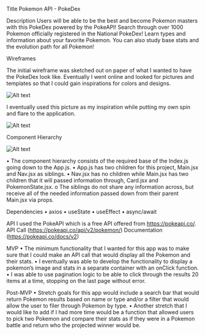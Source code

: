 Title
Pokemon API - PokeDex

Description
Users will be able to be the best and become Pokemon masters with this PokeDex powered by the PokeAPI! Search through over 1000 Pokemon officially registered in the National PokeDex! Learn types and information about your favorite Pokemon. You can also study base stats and the evolution path for all Pokemon!

Wireframes

The initial wireframe was sketched out on paper of what I wanted to have the PokeDex look like. Eventually I went online and looked for pictures and templates so that I could gain inspirations for colors and designs.

![Alt text](wireFrame-1-1.jpeg)

I eventually used this picture as my inspiration while putting my own spin and flare to the application.

![Alt text](desktop-wallpaper-pokemon-pokedex-background-1-1.jpg)

Component Hierarchy

![Alt text](compondentHierarchy-1.jpg)

• The component hierarchy consists of the required base of the Index.js going down to the App.js.
• App.js has two children for this project, Main.jsx and Nav.jsx as siblings.
• Nav.jsx has no children while Main.jsx has two children that it will passed information through, Card.jsx and PokemonState.jsx.
o The siblings do not share any information across, but receive all of the needed information passed down from their parent Main.jsx via props.

Dependencies
• axios
• useState
• useEffect
• async/await

API
I used the PokeAPI which is a free API offered from https://pokeapi.co/.
API Call (https://pokeapi.co/api/v2/pokemon/)
Documentation (https://pokeapi.co/docs/v2)

MVP
• The minimum functionality that I wanted for this app was to make sure that I could make an API call that would display all the Pokemon and their stats.
• I eventually was able to develop the functionality to display a pokemon’s image and stats in a separate container with an onClick function.
• I was able to use pagination logic to be able to click through the results 20 items at a time, stopping on the last page without error.

Post-MVP
• Stretch goals for this app would include a search bar that would return Pokemon results based on name or type and/or a filter that would allow the user to filer through Pokemon by type.
• Another stretch that I would like to add if I had more time would be a function that allowed users to pick two Pokemon and compare their stats as if they were in a Pokemon battle and return who the projected winner would be.
